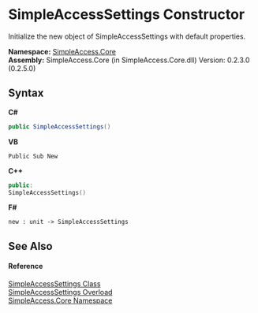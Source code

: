 # SimpleAccessSettings Constructor 
 

Initialize the new object of SimpleAccessSettings with default properties.

**Namespace:**&nbsp;<a href="N_SimpleAccess_Core">SimpleAccess.Core</a><br />**Assembly:**&nbsp;SimpleAccess.Core (in SimpleAccess.Core.dll) Version: 0.2.3.0 (0.2.5.0)

## Syntax

**C#**<br />
``` C#
public SimpleAccessSettings()
```

**VB**<br />
``` VB
Public Sub New
```

**C++**<br />
``` C++
public:
SimpleAccessSettings()
```

**F#**<br />
``` F#
new : unit -> SimpleAccessSettings
```


## See Also


#### Reference
<a href="T_SimpleAccess_Core_SimpleAccessSettings">SimpleAccessSettings Class</a><br /><a href="Overload_SimpleAccess_Core_SimpleAccessSettings__ctor">SimpleAccessSettings Overload</a><br /><a href="N_SimpleAccess_Core">SimpleAccess.Core Namespace</a><br />